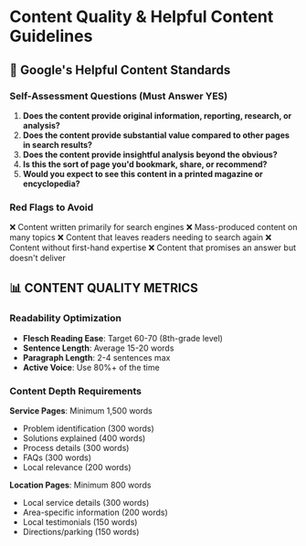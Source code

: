 # Content Quality & Helpful Content Guidelines

## 📝 Google's Helpful Content Standards

### Self-Assessment Questions (Must Answer YES)
1. **Does the content provide original information, reporting, research, or analysis?**
2. **Does the content provide substantial value compared to other pages in search results?**
3. **Does the content provide insightful analysis beyond the obvious?**
4. **Is this the sort of page you'd bookmark, share, or recommend?**
5. **Would you expect to see this content in a printed magazine or encyclopedia?**

### Red Flags to Avoid
❌ Content written primarily for search engines
❌ Mass-produced content on many topics
❌ Content that leaves readers needing to search again
❌ Content without first-hand expertise
❌ Content that promises an answer but doesn't deliver

## 📊 CONTENT QUALITY METRICS

### Readability Optimization
- **Flesch Reading Ease**: Target 60-70 (8th-grade level)
- **Sentence Length**: Average 15-20 words
- **Paragraph Length**: 2-4 sentences max
- **Active Voice**: Use 80%+ of the time

### Content Depth Requirements
**Service Pages**: Minimum 1,500 words
- Problem identification (300 words)
- Solutions explained (400 words)
- Process details (300 words)
- FAQs (300 words)
- Local relevance (200 words)

**Location Pages**: Minimum 800 words
- Local service details (300 words)
- Area-specific information (200 words)
- Local testimonials (150 words)
- Directions/parking (150 words)